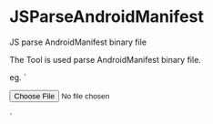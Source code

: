 # JSParseAndroidManifest
JS parse AndroidManifest binary file

The Tool is used parse AndroidManifest binary file.

eg.
`
<body>
<input type='file' onchange='openFile(event)' accept=".apk">
<br/>
<br/>
<label id="label"></label>
</body>
<script src="./axml.js"></script>
<script src="./jszip.js"></script>
<script src="./jszip-utils.js"></script>
<script>
var openFile =function (event){
    var axml = new AXML(event,function(pkgName, versionName, versionCode){
        document.getElementById('label').innerHTML = "包名:        "+pkgName+"<br/>版本名称:  "+versionName+"<br/>版本号:     "+versionCode;
    });
}
</script>
`
